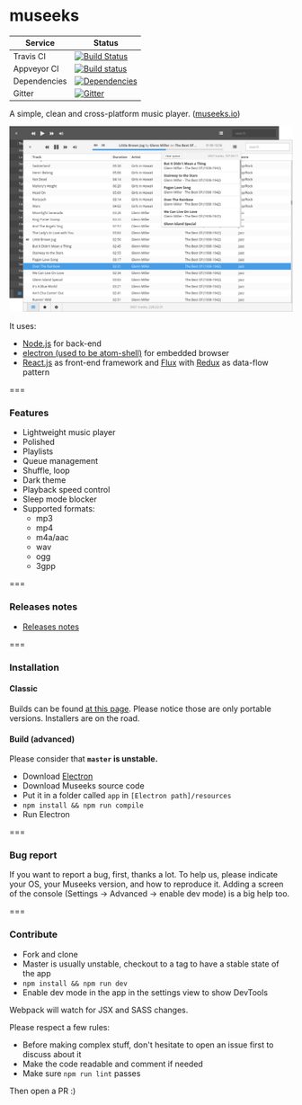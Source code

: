# museeks

| Service   | Status |
| ------------ | ------------- |
| Travis CI | [![Build Status](https://travis-ci.org/KeitIG/museeks.svg?branch=master)](https://travis-ci.org/KeitIG/museeks)|
| Appveyor CI | [![Build status](https://ci.appveyor.com/api/projects/status/d5fai1tkj1xrw58p/branch/master?svg=true)](https://ci.appveyor.com/project/YurySolovyov/museeks/branch/master) |
| Dependencies | [![Dependencies](https://david-dm.org/KeitIG/museeks.svg)](https://github.com/KeitIG/museeks) |
| Gitter | [![Gitter](https://badges.gitter.im/KeitIG/museeks.svg)](https://gitter.im/KeitIG/museeks?utm_source=badge&utm_medium=badge&utm_campaign=pr-badge) |

A simple, clean and cross-platform music player. ([museeks.io](http://museeks.io))

![Screenshot](screenshot.png)

It uses:
* [Node.js](https://nodejs.org/en/) for back-end
* [electron (used to be atom-shell)](https://github.com/atom/electron/) for embedded browser
* [React.js](https://facebook.github.io/react/) as front-end framework and [Flux](https://facebook.github.io/flux/) with  [Redux](http://redux.js.org/) as data-flow pattern

===

### Features

- Lightweight music player
- Polished
- Playlists
- Queue management
- Shuffle, loop
- Dark theme
- Playback speed control
- Sleep mode blocker
- Supported formats:
    - mp3
    - mp4
    - m4a/aac
    - wav
    - ogg
    - 3gpp

===

### Releases notes

- [Releases notes](https://github.com/KeitIG/museeks/releases)

===

### Installation

#### Classic

Builds can be found [at this page](https://github.com/KeitIG/museeks/releases). Please notice those are only portable versions. Installers are on the road.

#### Build (advanced)

Please consider that **`master` is unstable.**

- Download [Electron](https://github.com/atom/electron/releases)
- Download Museeks source code
- Put it in a folder called `app` in `[Electron path]/resources`
- `npm install && npm run compile`
- Run Electron

===

### Bug report

If you want to report a bug, first, thanks a lot. To help us, please indicate your OS, your Museeks version, and how to reproduce it. Adding a screen of the console (Settings -> Advanced -> enable dev mode) is a big help too.

===

### Contribute

- Fork and clone
- Master is usually unstable, checkout to a tag to have a stable state of the app
- `npm install && npm run dev`
- Enable dev mode in the app in the settings view to show DevTools

Webpack will watch for JSX and SASS changes.

Please respect a few rules:

- Before making complex stuff, don't hesitate to open an issue first to discuss about it
- Make the code readable and comment if needed
- Make sure `npm run lint` passes

Then open a PR :)
